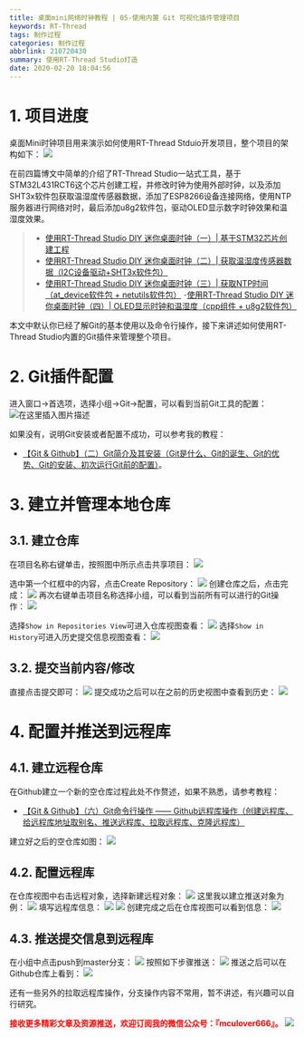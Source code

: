 ```yaml
---
title: 桌面mini网络时钟教程 | 05-使用内置 Git 可视化插件管理项目
keywords: RT-Thread
tags: 制作过程
categories: 制作过程
abbrlink: 210720430
summary: 使用RT-Thread Studio打造
date: 2020-02-20 18:04:56
---
```

# 1. 项目进度
桌面Mini时钟项目用来演示如何使用RT-Thread Stduio开发项目，整个项目的架构如下：
![](https://img-blog.csdnimg.cn/2020020311120887.png#pic_center) 

在前四篇博文中简单的介绍了RT-Thread Studio一站式工具，基于STM32L431RCT6这个芯片创建工程，并修改时钟为使用外部时钟，以及添加SHT3x软件包获取温湿度传感器数据，添加了ESP8266设备连接网络，使用NTP服务器进行网络对时，最后添加u8g2软件包，驱动OLED显示数字时钟效果和温湿度效果。

> - [使用RT-Thread Studio DIY 迷你桌面时钟（一）| 基于STM32芯片创建工程](https://blog.csdn.net/Mculover666/article/details/104146623)
>- [使用RT-Thread Studio DIY 迷你桌面时钟（二）| 获取温湿度传感器数据（I2C设备驱动+SHT3x软件包）](https://mculover666.blog.csdn.net/article/details/104153715)
>- [使用RT-Thread Studio DIY 迷你桌面时钟（三）| 获取NTP时间（at_device软件包 + netutils软件包）](https://mculover666.blog.csdn.net/article/details/104418075)
> -[使用RT-Thread Studio DIY 迷你桌面时钟（四）| OLED显示时钟和温湿度（cpp组件 + u8g2软件包）](https://mculover666.blog.csdn.net/article/details/104422501)

本文中默认你已经了解Git的基本使用以及命令行操作，接下来讲述如何使用RT-Thread Studio内置的Git插件来管理整个项目。

# 2. Git插件配置
进入窗口->首选项，选择小组->Git->配置，可以看到当前Git工具的配置：
![在这里插入图片描述](https://img-blog.csdnimg.cn/20200221143355548.png)

如果没有，说明Git安装或者配置不成功，可以参考我的教程：

- [【Git & Github】（二）Git简介及其安装（Git是什么、Git的诞生、Git的优势、Git的安装、初次运行Git前的配置）](https://mculover666.blog.csdn.net/article/details/90034512)。

# 3. 建立并管理本地仓库
## 3.1. 建立仓库
在项目名称右键单击，按照图中所示点击共享项目：
![](https://img-blog.csdnimg.cn/20200221143735579.png)

选中第一个红框中的内容，点击Create Repository：
![](https://img-blog.csdnimg.cn/20200221143824708.png)
创建仓库之后，点击完成：
![](https://img-blog.csdnimg.cn/20200221143911199.png)
再次右键单击项目名称选择小组，可以看到当前所有可以进行的Git操作：
![](https://img-blog.csdnimg.cn/20200221144052288.png)

选择`Show in Repositories View`可进入仓库视图查看：
![](https://img-blog.csdnimg.cn/20200221144251504.png)
选择`Show in History`可进入历史提交信息视图查看：
![](https://img-blog.csdnimg.cn/20200221144332569.png)
## 3.2. 提交当前内容/修改
直接点击提交即可：
![](https://img-blog.csdnimg.cn/20200221144540501.png)
提交成功之后可以在之前的历史视图中查看到历史：
![](https://img-blog.csdnimg.cn/20200221144747839.png)
# 4. 配置并推送到远程库
## 4.1. 建立远程仓库
在Github建立一个新的空仓库过程此处不作赘述，如果不熟悉，请参考教程：

- [【Git & Github】（六）Git命令行操作 —— Github远程库操作（创建远程库、给远程库地址取别名、推送远程库、拉取远程库、克隆远程库）](https://mculover666.blog.csdn.net/article/details/90258680)

建立好之后的空仓库如图：
![](https://img-blog.csdnimg.cn/2020022114513740.png)

## 4.2. 配置远程库
在仓库视图中右击远程对象，选择新建远程对象：
![](https://img-blog.csdnimg.cn/20200221145252298.png)
这里我以建立推送对象为例：
![](https://img-blog.csdnimg.cn/20200221145402127.png)
填写远程库信息：
![](https://img-blog.csdnimg.cn/20200221145551723.png)
![](https://img-blog.csdnimg.cn/20200221145619376.png)
创建完成之后在仓库视图可以看到信息：
![](https://img-blog.csdnimg.cn/2020022114573123.png)
## 4.3. 推送提交信息到远程库
在小组中点击push到master分支：
![](https://img-blog.csdnimg.cn/20200221145825892.png)
按照如下步骤推送：
![](https://img-blog.csdnimg.cn/20200221145916553.png)
推送之后可以在Github仓库上看到：
![](https://img-blog.csdnimg.cn/20200221150006385.png)

还有一些另外的拉取远程库操作，分支操作内容不常用，暂不讲述，有兴趣可以自行研究。

<font color="red">**接收更多精彩文章及资源推送，欢迎订阅我的微信公众号：『mculover666』。**</font>
![](https://img-blog.csdnimg.cn/20200202092055136.png)



